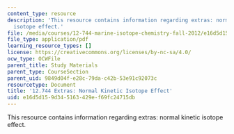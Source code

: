 ```yaml
---
content_type: resource
description: 'This resource contains information regarding extras: normal kinetic
  isotope effect.'
file: /media/courses/12-744-marine-isotope-chemistry-fall-2012/e16d5d159d345163429ef69fc24715db_MIT12_744F12_Extras_norm.pdf
file_type: application/pdf
learning_resource_types: []
license: https://creativecommons.org/licenses/by-nc-sa/4.0/
ocw_type: OCWFile
parent_title: Study Materials
parent_type: CourseSection
parent_uid: 9849d04f-e28c-79da-c42b-53e91c92073c
resourcetype: Document
title: '12.744 Extras: Normal Kinetic Isotope Effect'
uid: e16d5d15-9d34-5163-429e-f69fc24715db
---
```

This resource contains information regarding extras: normal kinetic isotope effect.